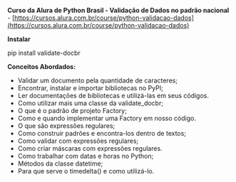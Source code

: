 **Curso da Alura de Python Brasil - Validação de Dados no padrão nacional** - [https://cursos.alura.com.br/course/python-validacao-dados](https://cursos.alura.com.br/course/python-validacao-dados)

**Instalar**

pip install validate-docbr

**Conceitos Abordados:**
- Validar um documento pela quantidade de caracteres;
- Encontrar, instalar e importar bibliotecas no PyPI;
- Ler documentações de bibliotecas e utilizá-las em seus códigos.
- Como utilizar mais uma classe da validate_docbr;
- O que é o padrão de projeto Factory;
- Como e quando implementar uma Factory em nosso código.
- O que são expressões regulares;
- Como construir padrões e encontra-los dentro de textos;
- Como validar com expressões regulares;
- Como criar máscaras com expressões regulares.
- Como trabalhar com datas e horas no Python;
- Métodos da classe datetime;
- Para que serve o timedelta() e como utilizá-lo.